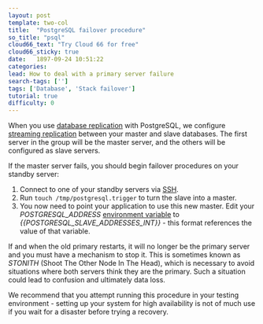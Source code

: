 ```yaml
---
layout: post
template: two-col
title:  "PostgreSQL failover procedure"
so_title: "psql"
cloud66_text: "Try Cloud 66 for free"
cloud66_sticky: true
date:   1897-09-24 10:51:22
categories: 
lead: How to deal with a primary server failure
search-tags: ['']
tags: ['Database', 'Stack failover']
tutorial: true
difficulty: 0
---
```


When you use [database replication](/stack-features/database-replication.html) with PostgreSQL, we configure [streaming replication](http://wiki.postgresql.org/wiki/Streaming_Replication) between your master and slave databases.
The first server in the group will be the master server, and the others will be configured as slave servers.

If the master server fails, you should begin failover procedures on your standby server:

1. Connect to one of your standby servers via [SSH](/how-to/shell-to-your-servers.html).
2. Run `touch /tmp/postgresql.trigger` to turn the slave into a master.
3. You now need to point your application to use this new master. Edit your <i>POSTGRESQL_ADDRESS</i> <a href="/stack-features/env-vars.html">environment variable</a> to <i>{{POSTGRESQL_SLAVE_ADDRESSES_INT}}</i> - this format references the value of that variable.</li>

If and when the old primary restarts, it will no longer be the primary server and you must have a mechanism to stop it.
This is sometimes known as _STONITH_ (Shoot The Other Node In The Head), which is necessary to avoid situations where both
servers think they are the primary. Such a situation could lead to confusion and ultimately data loss.

We recommend that you attempt running this procedure in your testing environment - setting up your system for high availability
is not of much use if you wait for a disaster before trying a recovery.